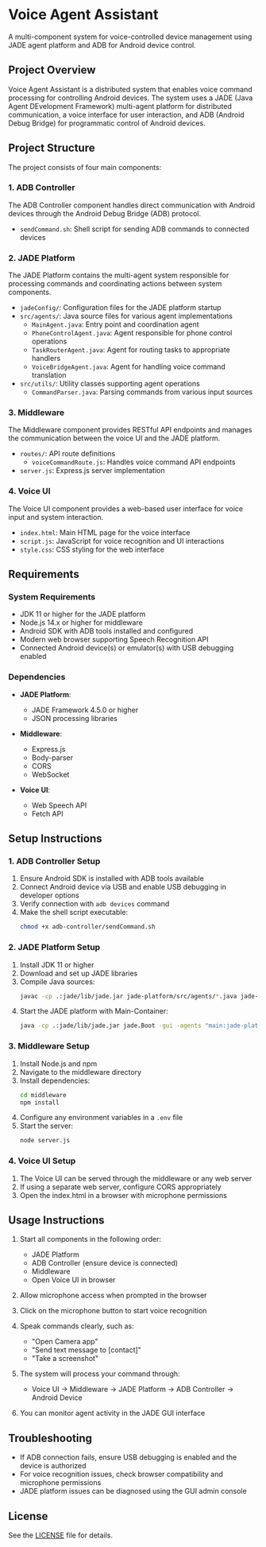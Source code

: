 # Voice Agent Assistant

A multi-component system for voice-controlled device management using JADE agent platform and ADB for Android device control.

## Project Overview

Voice Agent Assistant is a distributed system that enables voice command processing for controlling Android devices. The system uses a JADE (Java Agent DEvelopment Framework) multi-agent platform for distributed communication, a voice interface for user interaction, and ADB (Android Debug Bridge) for programmatic control of Android devices.

## Project Structure

The project consists of four main components:

### 1. ADB Controller

The ADB Controller component handles direct communication with Android devices through the Android Debug Bridge (ADB) protocol.

- `sendCommand.sh`: Shell script for sending ADB commands to connected devices

### 2. JADE Platform

The JADE Platform contains the multi-agent system responsible for processing commands and coordinating actions between system components.

- `jadeConfig/`: Configuration files for the JADE platform startup
- `src/agents/`: Java source files for various agent implementations
  - `MainAgent.java`: Entry point and coordination agent
  - `PhoneControlAgent.java`: Agent responsible for phone control operations
  - `TaskRouterAgent.java`: Agent for routing tasks to appropriate handlers
  - `VoiceBridgeAgent.java`: Agent for handling voice command translation
- `src/utils/`: Utility classes supporting agent operations
  - `CommandParser.java`: Parsing commands from various input sources

### 3. Middleware

The Middleware component provides RESTful API endpoints and manages the communication between the voice UI and the JADE platform.

- `routes/`: API route definitions
  - `voiceCommandRoute.js`: Handles voice command API endpoints
- `server.js`: Express.js server implementation

### 4. Voice UI

The Voice UI component provides a web-based user interface for voice input and system interaction.

- `index.html`: Main HTML page for the voice interface
- `script.js`: JavaScript for voice recognition and UI interactions
- `style.css`: CSS styling for the web interface

## Requirements

### System Requirements

- JDK 11 or higher for the JADE platform
- Node.js 14.x or higher for middleware
- Android SDK with ADB tools installed and configured
- Modern web browser supporting Speech Recognition API
- Connected Android device(s) or emulator(s) with USB debugging enabled

### Dependencies

- **JADE Platform**:
  - JADE Framework 4.5.0 or higher
  - JSON processing libraries

- **Middleware**:
  - Express.js
  - Body-parser
  - CORS
  - WebSocket

- **Voice UI**:
  - Web Speech API
  - Fetch API

## Setup Instructions

### 1. ADB Controller Setup

1. Ensure Android SDK is installed with ADB tools available
2. Connect Android device via USB and enable USB debugging in developer options
3. Verify connection with `adb devices` command
4. Make the shell script executable:
   ```bash
   chmod +x adb-controller/sendCommand.sh
   ```

### 2. JADE Platform Setup

1. Install JDK 11 or higher
2. Download and set up JADE libraries
3. Compile Java sources:
   ```bash
   javac -cp .:jade/lib/jade.jar jade-platform/src/agents/*.java jade-platform/src/utils/*.java
   ```
4. Start the JADE platform with Main-Container:
   ```bash
   java -cp .:jade/lib/jade.jar jade.Boot -gui -agents "main:jade-platform.src.agents.MainAgent"
   ```

### 3. Middleware Setup

1. Install Node.js and npm
2. Navigate to the middleware directory
3. Install dependencies:
   ```bash
   cd middleware
   npm install
   ```
4. Configure any environment variables in a `.env` file
5. Start the server:
   ```bash
   node server.js
   ```

### 4. Voice UI Setup

1. The Voice UI can be served through the middleware or any web server
2. If using a separate web server, configure CORS appropriately
3. Open the index.html in a browser with microphone permissions

## Usage Instructions

1. Start all components in the following order:
   - JADE Platform
   - ADB Controller (ensure device is connected)
   - Middleware
   - Open Voice UI in browser

2. Allow microphone access when prompted in the browser

3. Click on the microphone button to start voice recognition

4. Speak commands clearly, such as:
   - "Open Camera app"
   - "Send text message to [contact]"
   - "Take a screenshot"

5. The system will process your command through:
   - Voice UI → Middleware → JADE Platform → ADB Controller → Android Device

6. You can monitor agent activity in the JADE GUI interface

## Troubleshooting

- If ADB connection fails, ensure USB debugging is enabled and the device is authorized
- For voice recognition issues, check browser compatibility and microphone permissions
- JADE platform issues can be diagnosed using the GUI admin console

## License

See the [LICENSE](LICENSE) file for details.

